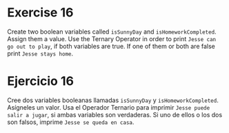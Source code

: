 # Exercise 16

Create two boolean variables called `isSunnyDay` and `isHomeworkCompleted`. Assign them a value. Use the Ternary Operator in order to print `Jesse can go out to play`, if both variables are true. If one of them or both are false print `Jesse stays home`.

# Ejercicio 16

Cree dos variables booleanas llamadas `isSunnyDay` y `isHomeworkCompleted`. Asígneles un valor. Usa el Operador Ternario para imprimir `Jesse puede salir a jugar`, si ambas variables son verdaderas. Si uno de ellos o los dos son falsos, imprime `Jesse se queda en casa`.